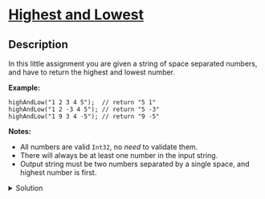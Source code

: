 # [Highest and Lowest](https://www.codewars.com/kata/554b4ac871d6813a03000035/train/php)
## Description
<div><p>In this little assignment you are given a string of space separated numbers, and have to return the highest and lowest number.</p>
<p><strong>Example:</strong></p>
<pre><code class="language-php"><span class="cm-variable">highAndLow</span>(<span class="cm-string">"</span><span class="cm-string">1 2 3 4 5"</span>);  <span class="cm-comment">// return "5 1"</span>
<span class="cm-variable">highAndLow</span>(<span class="cm-string">"</span><span class="cm-string">1 2 -3 4 5"</span>); <span class="cm-comment">// return "5 -3"</span>
<span class="cm-variable">highAndLow</span>(<span class="cm-string">"</span><span class="cm-string">1 9 3 4 -5"</span>); <span class="cm-comment">// return "9 -5"</span>
</code></pre>
<pre style="display: none;"><code class="language-csharp"><span class="cm-variable">Kata</span>.<span class="cm-variable">HighAndLow</span>(<span class="cm-string">"1 2 3 4 5"</span>);  <span class="cm-comment">// return "5 1"</span>
<span class="cm-variable">Kata</span>.<span class="cm-variable">HighAndLow</span>(<span class="cm-string">"1 2 -3 4 5"</span>); <span class="cm-comment">// return "5 -3"</span>
<span class="cm-variable">Kata</span>.<span class="cm-variable">HighAndLow</span>(<span class="cm-string">"1 9 3 4 -5"</span>); <span class="cm-comment">// return "9 -5"</span>
</code></pre>
<pre style="display: none;"><code class="language-fsharp"><span class="cm-variable">highAndLow</span> <span class="cm-string">"1 2 3 4 5"</span>  <span class="cm-comment">// return "5 1"</span>
<span class="cm-variable">highAndLow</span> <span class="cm-string">"1 2 -3 4 5"</span> <span class="cm-comment">// return "5 -3"</span>
<span class="cm-variable">highAndLow</span> <span class="cm-string">"1 9 3 4 -5"</span> <span class="cm-comment">// return "9 -5"</span>
</code></pre>
<pre style="display: none;"><code class="language-javascript"><span class="cm-variable">highAndLow</span>(<span class="cm-string">"1 2 3 4 5"</span>);  <span class="cm-comment">// return "5 1"</span>
<span class="cm-variable">highAndLow</span>(<span class="cm-string">"1 2 -3 4 5"</span>); <span class="cm-comment">// return "5 -3"</span>
<span class="cm-variable">highAndLow</span>(<span class="cm-string">"1 9 3 4 -5"</span>); <span class="cm-comment">// return "9 -5"</span>
</code></pre>
<pre style="display: none;"><code class="language-cpp"><span class="cm-variable">highAndLow</span>(<span class="cm-string">"1 2 3 4 5"</span>);  <span class="cm-comment">// return "5 1"</span>
<span class="cm-variable">highAndLow</span>(<span class="cm-string">"1 2 -3 4 5"</span>); <span class="cm-comment">// return "5 -3"</span>
<span class="cm-variable">highAndLow</span>(<span class="cm-string">"1 9 3 4 -5"</span>); <span class="cm-comment">// return "9 -5"</span>
</code></pre>
<pre style="display: none;"><code class="language-typescript"><span class="cm-variable">highAndLow</span>(<span class="cm-string">"1 2 3 4 5"</span>);  <span class="cm-comment">// return "5 1"</span>
<span class="cm-variable">highAndLow</span>(<span class="cm-string">"1 2 -3 4 5"</span>); <span class="cm-comment">// return "5 -3"</span>
<span class="cm-variable">highAndLow</span>(<span class="cm-string">"1 9 3 4 -5"</span>); <span class="cm-comment">// return "9 -5"</span>
</code></pre>
<pre style="display: none;"><code class="language-coffeescript"><span class="cm-variable">highAndLow</span><span class="cm-punctuation">(</span><span class="cm-string">"1 2 3 4 5"</span><span class="cm-punctuation">)</span>  <span class="cm-comment"># return "5 1"</span>
<span class="cm-variable">highAndLow</span><span class="cm-punctuation">(</span><span class="cm-string">"1 2 -3 4 5"</span><span class="cm-punctuation">)</span> <span class="cm-comment"># return "5 -3"</span>
<span class="cm-variable">highAndLow</span><span class="cm-punctuation">(</span><span class="cm-string">"1 9 3 4 -5"</span><span class="cm-punctuation">)</span> <span class="cm-comment"># return "9 -5"</span>
</code></pre>
<pre style="display: none;"><code class="language-python"><span class="cm-variable">high_and_low</span>(<span class="cm-string">"1 2 3 4 5"</span>)  <span class="cm-comment"># return "5 1"</span>
<span class="cm-variable">high_and_low</span>(<span class="cm-string">"1 2 -3 4 5"</span>) <span class="cm-comment"># return "5 -3"</span>
<span class="cm-variable">high_and_low</span>(<span class="cm-string">"1 9 3 4 -5"</span>) <span class="cm-comment"># return "9 -5"</span>
</code></pre>
<pre style="display: none;"><code class="language-ruby"><span class="cm-variable">high_and_low</span>(<span class="cm-string">"1 2 3 4 5"</span>)  <span class="cm-comment"># return "5 1"</span>
<span class="cm-variable">high_and_low</span>(<span class="cm-string">"1 2 -3 4 5"</span>) <span class="cm-comment"># return "5 -3"</span>
<span class="cm-variable">high_and_low</span>(<span class="cm-string">"1 9 3 4 -5"</span>) <span class="cm-comment"># return "9 -5"</span>
</code></pre>
<pre style="display: none;"><code class="language-crystal"><span class="cm-variable">high_and_low</span>(<span class="cm-string">"1 2 3 4 5"</span>)  <span class="cm-comment"># return "5 1"</span>
<span class="cm-variable">high_and_low</span>(<span class="cm-string">"1 2 -3 4 5"</span>) <span class="cm-comment"># return "5 -3"</span>
<span class="cm-variable">high_and_low</span>(<span class="cm-string">"1 9 3 4 -5"</span>) <span class="cm-comment"># return "9 -5"</span>
</code></pre>
<pre style="display: none;"><code class="language-r"><span class="cm-variable">high_and_low</span>(<span class="cm-string">"</span><span class="cm-string">1 2 3 4 5"</span>)  <span class="cm-comment"># return "5 1"</span>
<span class="cm-variable">high_and_low</span>(<span class="cm-string">"</span><span class="cm-string">1 2 -3 4 5"</span>) <span class="cm-comment"># return "5 -3"</span>
<span class="cm-variable">high_and_low</span>(<span class="cm-string">"</span><span class="cm-string">1 9 3 4 -5"</span>) <span class="cm-comment"># return "9 -5"</span>
</code></pre>
<pre style="display: none;"><code class="language-java"><span class="cm-variable">highAndLow</span>(<span class="cm-string">"1 2 3 4 5"</span>)  <span class="cm-comment">// return "5 1"</span>
<span class="cm-variable">highAndLow</span>(<span class="cm-string">"1 2 -3 4 5"</span>) <span class="cm-comment">// return "5 -3"</span>
<span class="cm-variable">highAndLow</span>(<span class="cm-string">"1 9 3 4 -5"</span>) <span class="cm-comment">// return "9 -5"</span>
</code></pre>
<pre style="display: none;"><code class="language-haskell"><span class="cm-variable">highAndLow</span> <span class="cm-string">"1 2 3 4 5"</span>)  <span class="cm-variable">#</span> <span class="cm-builtin">return</span> <span class="cm-string">"5 1"</span>
<span class="cm-variable">highAndLow</span> <span class="cm-string">"1 2 -3 4 5"</span>) <span class="cm-variable">#</span> <span class="cm-builtin">return</span> <span class="cm-string">"5 -3"</span>
<span class="cm-variable">highAndLow</span> <span class="cm-string">"1 9 3 4 -5"</span>) <span class="cm-variable">#</span> <span class="cm-builtin">return</span> <span class="cm-string">"9 -5"</span>
</code></pre>
<pre style="display: none;"><code class="language-golang">HighAndLow("1 2 3 4 5")  // return "5 1"
HighAndLow("1 2 -3 4 5") // return "5 -3"
HighAndLow("1 9 3 4 -5") // return "9 -5"
</code></pre>
<pre style="display: none;"><code class="language-kotlin"><span class="cm-variable">highAndLow</span>(<span class="cm-string">"1 2 3 4 5"</span>)  <span class="cm-comment">// return "5 1"</span>
<span class="cm-variable">highAndLow</span>(<span class="cm-string">"1 2 -3 4 5"</span>) <span class="cm-comment">// return "5 -3"</span>
<span class="cm-variable">highAndLow</span>(<span class="cm-string">"1 9 3 4 -5"</span>) <span class="cm-comment">// return "9 -5"</span>
</code></pre>
<pre style="display: none;"><code class="language-elixir"><span class="cm-tag">Kata</span><span class="cm-operator">.</span><span class="cm-property">high_and_low</span>(<span class="cm-string">"1 2 3 4 5"</span>)  <span class="cm-comment"># return "5 1"</span>
<span class="cm-tag">Kata</span><span class="cm-operator">.</span><span class="cm-property">high_and_low</span>(<span class="cm-string">"1 2 -3 4 5"</span>) <span class="cm-comment"># return "5 -3"</span>
<span class="cm-tag">Kata</span><span class="cm-operator">.</span><span class="cm-property">high_and_low</span>(<span class="cm-string">"1 9 3 4 -5"</span>) <span class="cm-comment"># return "9 -5"</span>
</code></pre>
<p><strong>Notes:</strong></p>
<ul>
<li>All numbers are valid <code>Int32</code>, no <em>need</em> to validate them.</li>
<li>There will always be at least one number in the input string.</li>
<li>Output string must be two numbers separated by a single space, and highest number is first.</li>
</ul>
</div>
<details><summary>Solution</summary><pre><code><span class="cm-keyword">function</span> <span class="cm-def">highAndLow</span>(<span class="cm-variable-2">$numbers</span>) {
  <span class="cm-variable-2">$numbers_arr</span> <span class="cm-operator">=</span> <span class="cm-builtin">explode</span>(<span class="cm-string">"</span> <span class="cm-string">"</span>, <span class="cm-variable-2">$numbers</span>);
  <span class="cm-keyword">return</span> <span class="cm-builtin">max</span>(<span class="cm-variable-2">$numbers_arr</span>) . <span class="cm-string">"</span> <span class="cm-string">"</span> . <span class="cm-builtin">min</span>(<span class="cm-variable-2">$numbers_arr</span>);
}</code></pre></details>